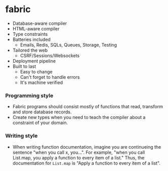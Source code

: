 # fabric


* Database-aware compiler
* HTML-aware compiler
* Type constraints
* Batteries included
  - Emails, Redis, SQLs, Queues, Storage, Testing
* Tailored the web
  - CSRF/Sessions/Websockets
* Deployment pipeline
* Built to last
  - Easy to change
  - Can't forget to handle errors
  - It's machine verified


### Programming style

* Fabric programs should consist mostly of functions that read, transform and
  store database records.
* Create new types when you need to teach the compiler about a constraint of
  your domain.

### Writing style

* When writing function documentation, imagine you are continueing the sentence
  "when you call x, you...". For example, "when you call List.map, you apply a
  function to every item of a list." Thus, the documentation for `List.map` is
  "Apply a function to every item of a list".
